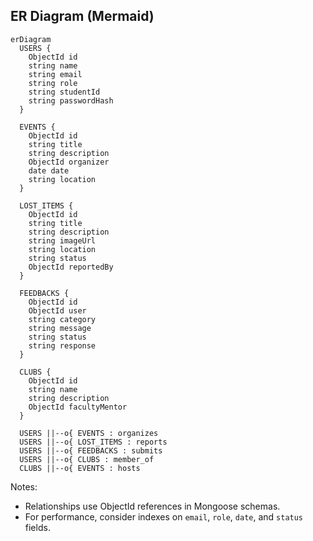 ## ER Diagram (Mermaid)

```mermaid
erDiagram
  USERS {
    ObjectId id
    string name
    string email
    string role
    string studentId
    string passwordHash
  }

  EVENTS {
    ObjectId id
    string title
    string description
    ObjectId organizer
    date date
    string location
  }

  LOST_ITEMS {
    ObjectId id
    string title
    string description
    string imageUrl
    string location
    string status
    ObjectId reportedBy
  }

  FEEDBACKS {
    ObjectId id
    ObjectId user
    string category
    string message
    string status
    string response
  }

  CLUBS {
    ObjectId id
    string name
    string description
    ObjectId facultyMentor
  }

  USERS ||--o{ EVENTS : organizes
  USERS ||--o{ LOST_ITEMS : reports
  USERS ||--o{ FEEDBACKS : submits
  USERS ||--o{ CLUBS : member_of
  CLUBS ||--o{ EVENTS : hosts
```

Notes:
- Relationships use ObjectId references in Mongoose schemas.
- For performance, consider indexes on `email`, `role`, `date`, and `status` fields.
